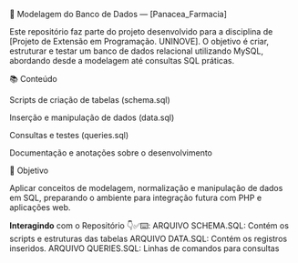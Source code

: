 💾 Modelagem do Banco de Dados — [Panacea_Farmacia]

Este repositório faz parte do projeto desenvolvido para a disciplina de [Projeto de Extensão em Programação. UNINOVE]. O objetivo é criar, estruturar e testar um banco de dados relacional utilizando MySQL, abordando desde a modelagem até consultas SQL práticas.

📚 Conteúdo

Scripts de criação de tabelas (schema.sql)

Inserção e manipulação de dados (data.sql)

Consultas e testes (queries.sql)

Documentação e anotações sobre o desenvolvimento

🚀 Objetivo

Aplicar conceitos de modelagem, normalização e manipulação de dados em SQL, preparando o ambiente para integração futura com PHP e aplicações web.

**Interagindo** com o Repositório 👇✅⌨️:
ARQUIVO SCHEMA.SQL:
    Contém os scripts e estruturas das tabelas
ARQUIVO DATA.SQL:
    Contém os registros inseridos.
ARQUIVO QUERIES.SQL:
    Linhas de comandos para consultas 
